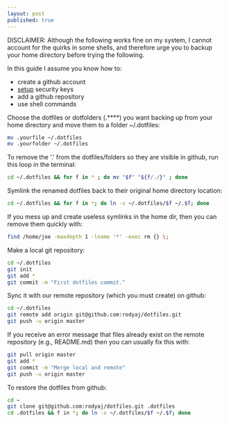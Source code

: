 ```yaml
---
layout: post
published: true
---
```


DISCLAIMER: Although the following works fine on my system, I cannot account for the quirks in some shells, and therefore urge you to backup your home directory before trying the following. 

In this guide I assume you know how to:

- create a github account
- [setup](https://help.github.com/articles/generating-ssh-keys) security keys
- add a github repository
- use shell commands

Choose the dotfiles or dotfolders (.****) you want backing up from your home directory and move them to a folder ~/.dotfiles:

```bash
mv .yourfile ~/.dotfiles
mv .yourfolder ~/.dotfiles
```

To remove the '.' from the dotfiles/folders so they are visible in github, run this loop in the terminal:

```bash
cd ~/.dotfiles && for f in * ; do mv "$f" "${f/./}" ; done
```

Symlink the renamed dotfiles back to their original home directory location:

```bash
cd ~/.dotfiles && for f in *; do ln -s ~/.dotfiles/$f ~/.$f; done
```

If you mess up and create useless symlinks in the home dir, then you can remove them quickly with:

```bash
find /home/joe -maxdepth 1 -lname '*' -exec rm {} \;
```

Make a local git repository:

```bash
cd ~/.dotfiles
git init
git add *
git commit -m "First dotfiles commit."
```

Sync it with our remote repository (which you must create) on github:

```bash
cd ~/.dotfiles
git remote add origin git@github.com:rodyaj/dotfiles.git
git push -u origin master
```

If you receive an error message that files already exist on the remote repository (e.g., README.md) then you can usually fix this with:

```bash
git pull origin master
git add *
git commit -m "Merge local and remote"
git push -u origin master
```

To restore the dotfiles from github:

```bash
cd ~
git clone git@github.com:rodyaj/dotfiles.git .dotfiles
cd .dotfiles && f in *; do ln -s ~/.dotfiles/$f ~/.$f; done
```